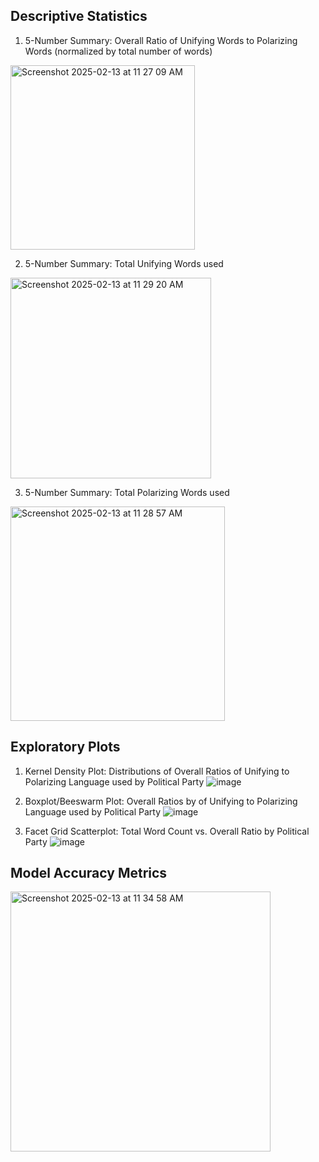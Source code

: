 ## Descriptive Statistics 

1. 5-Number Summary: Overall Ratio of Unifying Words to Polarizing Words (normalized by total number of words)
<img width="295" alt="Screenshot 2025-02-13 at 11 27 09 AM" src="https://github.com/user-attachments/assets/5c5ced58-0261-488d-a6c0-7e448bcfc311" />

2. 5-Number Summary: Total Unifying Words used
<img width="321" alt="Screenshot 2025-02-13 at 11 29 20 AM" src="https://github.com/user-attachments/assets/e5c327aa-9023-43ec-b17f-f4ab26855d38" />

3. 5-Number Summary: Total Polarizing Words used
<img width="343" alt="Screenshot 2025-02-13 at 11 28 57 AM" src="https://github.com/user-attachments/assets/af143ee4-7d9f-4205-9edd-924751a66e89" />

## Exploratory Plots 

1. Kernel Density Plot: Distributions of Overall Ratios of Unifying to Polarizing Language used by Political Party
![image](https://github.com/user-attachments/assets/eabb466c-47eb-40d9-aa84-d572cd491716)

2. Boxplot/Beeswarm Plot: Overall Ratios by of Unifying to Polarizing Language used by Political Party
   ![image](https://github.com/user-attachments/assets/7d810b3e-58fe-4e8a-bce2-1d600e286ae0)

3. Facet Grid Scatterplot: Total Word Count vs. Overall Ratio by Political Party
![image](https://github.com/user-attachments/assets/dbf99ec6-a20d-4d4b-882e-36cb266b9ae3)

## Model Accuracy Metrics 
<img width="416" alt="Screenshot 2025-02-13 at 11 34 58 AM" src="https://github.com/user-attachments/assets/495a7b73-8882-4e5a-94b7-5f23343adc98" />



